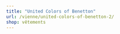 ```yaml
---
title: "United Colors of Benetton"
url: /vienne/united-colors-of-benetton-2/
shop: vêtements
---
```

